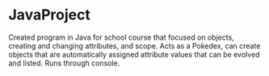 # JavaProject
Created program in Java for school course that focused on objects, creating and changing attributes, and scope. Acts as a Pokedex, can 
create objects that are automatically assigned attribute values that can be evolved and listed. Runs through console. 
